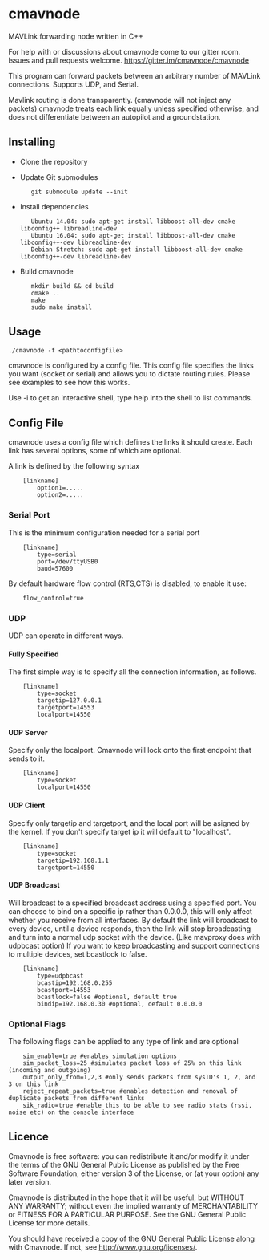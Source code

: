 # cmavnode
MAVLink forwarding node written in C++

For help with or discussions about cmavnode come to our gitter room. Issues and pull requests welcome.
https://gitter.im/cmavnode/cmavnode

This program can forward packets between an arbitrary number of MAVLink connections.
Supports UDP, and Serial.

Mavlink routing is done transparently. (cmavnode will not inject any packets)
cmavnode treats each link equally unless specified otherwise, and does not differentiate between an autopilot and a groundstation.

## Installing

- Clone the repository

- Update Git submodules 

         git submodule update --init

- Install dependencies

         Ubuntu 14.04: sudo apt-get install libboost-all-dev cmake libconfig++ libreadline-dev
         Ubuntu 16.04: sudo apt-get install libboost-all-dev cmake libconfig++-dev libreadline-dev
         Debian Stretch: sudo apt-get install libboost-all-dev cmake libconfig++-dev libreadline-dev
* Build cmavnode

         mkdir build && cd build
         cmake ..
         make
         sudo make install

## Usage

    ./cmavnode -f <pathtoconfigfile>

cmavnode is configured by a config file. This config file specifies the links you want (socket or serial) and allows you to dictate routing rules. Please see examples to see how this works.

Use -i to get an interactive shell, type help into the shell to list commands.

## Config File
cmavnode uses a config file which defines the links it should create. Each link has several options, some of which are optional.

A link is defined by the following syntax

        [linkname]
            option1=.....
            option2=.....

### Serial Port
This is the minimum configuration needed for a serial port

        [linkname]
            type=serial
            port=/dev/ttyUSB0
            baud=57600

By default hardware flow control (RTS,CTS) is disabled, to enable it use:

        flow_control=true

### UDP
UDP can operate in different ways.

#### Fully Specified
The first simple way is to specify all the connection information, as follows.

        [linkname]
            type=socket
            targetip=127.0.0.1
            targetport=14553
            localport=14550

#### UDP Server
Specify only the localport. Cmavnode will lock onto the first endpoint that sends to it.

        [linkname]
            type=socket
            localport=14550

#### UDP Client
Specify only targetip and targetport, and the local port will be asigned by the kernel. If you don't specify target ip it will default to "localhost".

        [linkname]
            type=socket
            targetip=192.168.1.1
            targetport=14550
            
#### UDP Broadcast
Will broadcast to a specified broadcast address using a specified port. You can choose to bind on a specific ip rather than 0.0.0.0, this will only affect whether you receive from all interfaces.
By default the link will broadcast to every device, until a device responds, then the link will stop broadcasting and turn into a normal udp socket with the device. (Like mavproxy does with udpbcast option)
If you want to keep broadcasting and support connections to multiple devices, set bcastlock to false.

        [linkname]
            type=udpbcast
            bcastip=192.168.0.255
            bcastport=14553
            bcastlock=false #optional, default true
            bindip=192.168.0.30 #optional, default 0.0.0.0

### Optional Flags
The following flags can be applied to any type of link and are optional
        
        sim_enable=true #enables simulation options
        sim_packet_loss=25 #simulates packet loss of 25% on this link (incoming and outgoing)
        output_only_from=1,2,3 #only sends packets from sysID's 1, 2, and 3 on this link
        reject_repeat_packets=true #enables detection and removal of duplicate packets from different links
        sik_radio=true #enable this to be able to see radio stats (rssi, noise etc) on the console interface


## Licence
Cmavnode is free software: you can redistribute it and/or modify it under the terms of the GNU General Public License as published by the Free Software Foundation, either version 3 of the License, or (at your option) any later version.

Cmavnode is distributed in the hope that it will be useful, but WITHOUT ANY WARRANTY; without even the implied warranty of MERCHANTABILITY or FITNESS FOR A PARTICULAR PURPOSE. See the GNU General Public License for more details.

You should have received a copy of the GNU General Public License along with Cmavnode. If not, see http://www.gnu.org/licenses/.
